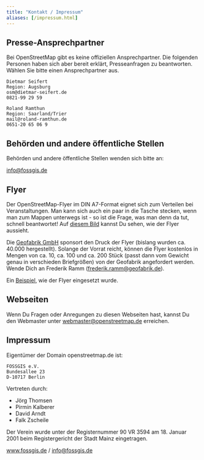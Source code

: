 ```yaml
---
title: "Kontakt / Impressum"
aliases: [/impressum.html]
---
```



## Presse-Ansprechpartner

Bei OpenStreetMap gibt es keine offiziellen Ansprechpartner. Die folgenden Personen haben sich aber bereit erklärt, Presseanfragen zu beantworten. Wählen Sie bitte einen Ansprechpartner aus.

```
Dietmar Seifert
Region: Augsburg
osm@dietmar-seifert.de
0821-99 29 59
```
```
Roland Ramthun
Region: Saarland/Trier
mail@roland-ramthun.de
0651-20 65 06 9
```

## Behörden und andere öffentliche Stellen

Behörden und andere öffentliche Stellen wenden sich bitte an:

info@fossgis.de

## Flyer

Der OpenStreetMap-Flyer im DIN A7-Format eignet sich zum Verteilen bei Veranstaltungen. Man kann sich auch ein paar in die Tasche stecken, wenn man zum Mappen unterwegs ist - so ist die Frage, was man denn da tut, schnell beantwortet! Auf [diesem Bild](/png/flyer-big.jpg) kannst Du sehen, wie der Flyer aussieht.

Die [Geofabrik GmbH](https://www.geofabrik.de/) sponsort den Druck der Flyer (bislang wurden ca. 40.000 hergestellt). Solange der Vorrat reicht, können die Flyer kostenlos in Mengen von ca. 10, ca. 100 und ca. 200 Stück (passt dann vom Gewicht genau in verschieden Briefgrößen) von der Geofabrik angefordert werden. Wende Dich an Frederik Ramm (frederik.ramm@geofabrik.de).

Ein [Beispiel](https://wiki.openstreetmap.org/wiki/OSM-Werbetafel_Bikepark), wie der Flyer eingesetzt wurde.

## Webseiten

Wenn Du Fragen oder Anregungen zu diesen Webseiten hast, kannst Du den Webmaster unter webmaster@openstreetmap.de erreichen.


## Impressum

Eigentümer der Domain openstreetmap.de ist:

```
FOSSGIS e.V.
Bundesallee 23
D-10717 Berlin
```

Vertreten durch:

* Jörg Thomsen
* Pirmin Kalberer
* David Arndt
* Falk Zscheile

Der Verein wurde unter der Registernummer 90 VR 3594 am 18. Januar 2001 beim Registergericht der Stadt Mainz eingetragen.

www.fossgis.de / info@fossgis.de
